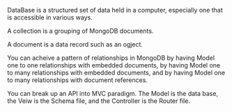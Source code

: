 DataBase is a structured set of data held in a computer, especially one that is accessible in various ways.

A collection is a grouping of MongoDB documents.

A document is a data record such as an ogject.

You can acheive a pattern of relationships in MongoDB by having Model one to one relationships with embedded documents, by having 
Model one to many relationships with embedded documents, and by having Model one to many relationships with document references.

You can break up an API into MVC paradigm. The Model is the data base, the Veiw is the Schema file, and the Controller is the Router file.